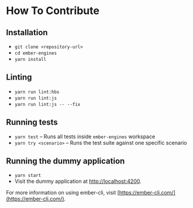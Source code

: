 # How To Contribute

## Installation

* `git clone <repository-url>`
* `cd ember-engines`
* `yarn install`

## Linting

* `yarn run lint:hbs`
* `yarn run lint:js`
* `yarn run lint:js -- --fix`

## Running tests

* `yarn test` – Runs all tests inside `ember-engines` workspace
* `yarn try <scenario>` – Runs the test suite against one specific scenario

## Running the dummy application

* `yarn start`
* Visit the dummy application at [http://localhost:4200](http://localhost:4200).

For more information on using ember-cli, visit [https://ember-cli.com/](https://ember-cli.com/).
